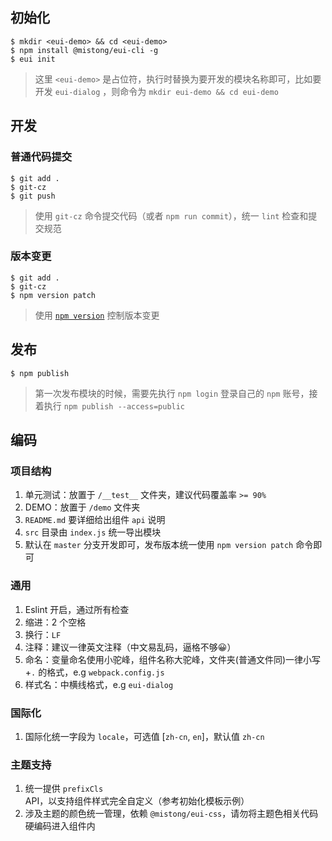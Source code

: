 
## 初始化

```
$ mkdir <eui-demo> && cd <eui-demo>
$ npm install @mistong/eui-cli -g
$ eui init
```

> 这里 `<eui-demo>` 是占位符，执行时替换为要开发的模块名称即可，比如要开发 `eui-dialog` ，则命令为 `mkdir eui-demo && cd eui-demo`


## 开发

### 普通代码提交

```
$ git add .
$ git-cz
$ git push
```

> 使用 `git-cz` 命令提交代码（或者 `npm run commit`），统一 `lint` 检查和提交规范


### 版本变更

```
$ git add .
$ git-cz
$ npm version patch
```

> 使用 [`npm version`](https://docs.npmjs.com/cli/version) 控制版本变更

## 发布

```
$ npm publish
```

> 第一次发布模块的时候，需要先执行 `npm login` 登录自己的 `npm` 账号，接着执行 `npm publish --access=public`


## 编码

### 项目结构

1. 单元测试：放置于 `/__test__` 文件夹，建议代码覆盖率 `>= 90%`
2. DEMO：放置于 `/demo` 文件夹
3. `README.md` 要详细给出组件 `api` 说明
4. `src` 目录由 `index.js` 统一导出模块
5. 默认在 `master` 分支开发即可，发布版本统一使用 `npm version patch` 命令即可

### 通用

1. Eslint 开启，通过所有检查
2. 缩进：2 个空格
3. 换行：`LF`
4. 注释：建议一律英文注释（中文易乱码，逼格不够😀）
5. 命名：变量命名使用小驼峰，组件名称大驼峰，文件夹(普通文件同)一律小写+`.` 的格式，e.g `webpack.config.js`
6. 样式名：中横线格式，e.g `eui-dialog`

### 国际化
1. 国际化统一字段为 `locale`，可选值 [`zh-cn`, `en`]，默认值 `zh-cn`

### 主题支持
1. 统一提供 `prefixCls` API，以支持组件样式完全自定义（参考初始化模板示例）
2. 涉及主题的颜色统一管理，依赖 `@mistong/eui-css`，请勿将主题色相关代码硬编码进入组件内